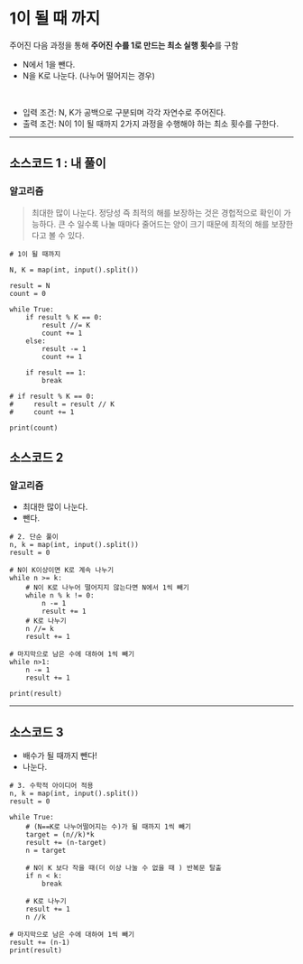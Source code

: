 # 1이 될 때 까지

주어진 다음 과정을 통해 **주어진 수를 1로 만드는 최소 실행 횟수**를 구함
* N에서 1을 뺀다.
* N을 K로 나눈다. (나누어 떨어지는 경우)

<br>

* 입력 조건: N, K가 공백으로 구분되며 각각 자연수로 주어진다.
* 출력 조건: N이 1이 될 때까지 2가지 과정을 수행해야 하는 최소 횟수를 구한다. 

---


## 소스코드 1 : 내 풀이

### 알고리즘
> 최대한 많이 나눈다.
정당성 즉 최적의 해를 보장하는 것은 경헙적으로 확인이 가능하다. 큰 수 일수록 나눌 때마다 줄어드는 양이 
크기 때문에 최적의 해를 보장한다고 볼 수 있다. 

~~~
# 1이 될 때까지

N, K = map(int, input().split())

result = N
count = 0

while True:
    if result % K == 0:
        result //= K
        count += 1
    else:
        result -= 1
        count += 1

    if result == 1:
        break

# if result % K == 0:
#     result = result // K
#     count += 1

print(count)
~~~

## 소스코드 2

### 알고리즘
* 최대한 많이 나눈다.
* 뺀다.

~~~
# 2. 단순 풀이
n, k = map(int, input().split())
result = 0

# N이 K이상이면 K로 계속 나누기
while n >= k:
    # N이 K로 나누어 떨어지지 않는다면 N에서 1씩 빼기
    while n % k != 0:
        n -= 1
        result += 1
    # K로 나누기
    n //= k
    result += 1
    
# 마지막으로 남은 수에 대하여 1씩 빼기
while n>1:
    n -= 1
    result += 1

print(result)
~~~

---

## 소스코드 3
* 배수가 될 때까지 뺀다!
* 나눈다.  

~~~
# 3. 수학적 아이디어 적용
n, k = map(int, input().split())
result = 0

while True:
    # (N==K로 나누어떨어지는 수)가 될 때까지 1씩 빼기
    target = (n//k)*k
    result += (n-target)
    n = target

    # N이 K 보다 작을 때(더 이상 나눌 수 없을 때 ) 반복문 탈출
    if n < k:
        break

    # K로 나누기
    result += 1
    n //k

# 마지막으로 남은 수에 대하여 1씩 빼기
result += (n-1)
print(result)
~~~